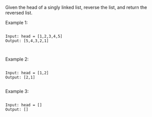 Given the head of a singly linked list, reverse the list, and return the reversed list.

Example 1:
<pre>
<code>
Input: head = [1,2,3,4,5]
Output: [5,4,3,2,1]
</pre>
</code>
Example 2:
<pre>
<code>
Input: head = [1,2]
Output: [2,1]
</pre>
</code>
Example 3:
<pre>
<code>
Input: head = []
Output: []
</pre>
</code>